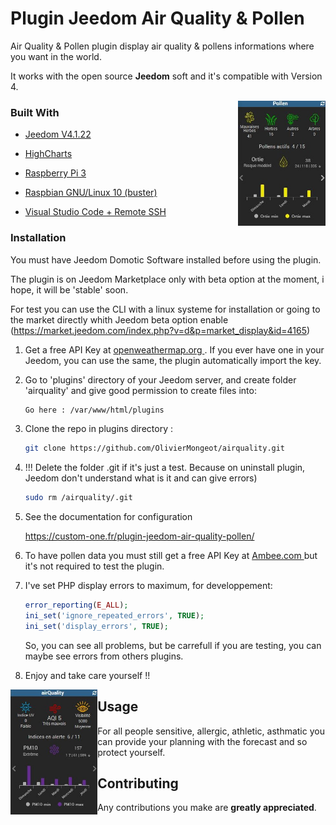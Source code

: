 # Plugin Jeedom Air Quality & Pollen

Air Quality & Pollen plugin display air quality & pollens informations where you want in the world.  

It works with the open source **Jeedom** soft and it's compatible with Version 4. 

<img  align="right" height="200" src="https://github.com/OlivierMongeot/airquality/blob/Master/docs/photos/pollen_mo.JPG">

### Built With

* [Jeedom V4.1.22](https://jeedom.com)

* [HighCharts](https://highcharts.com)   

* [Raspberry Pi 3](https://www.raspberrypi.org)

* [Raspbian GNU/Linux 10 (buster)](https://www.raspberrypi.org/software)

* [Visual Studio Code + Remote SSH](https://code.visualstudio.com/)

### Installation

You must have Jeedom Domotic Software installed before using the plugin. 

The plugin is on Jeedom Marketplace only with beta option at the moment, i hope, it will be 'stable' soon.

For test you can use the CLI with a linux systeme for installation or going to the market directly whith Jeedom beta option enable (https://market.jeedom.com/index.php?v=d&p=market_display&id=4165)

1. Get a free API Key at [ openweathermap.org ](https://openweathermap.org/). If you ever have one in your Jeedom, you can use the same, the plugin automatically import the key.


2. Go to 'plugins' directory of your Jeedom server, and create folder 'airquality' and give good permission to create files into:
    ```sh
    Go here : /var/www/html/plugins
    ```

3.  Clone the repo in plugins directory :
    ```sh
    git clone https://github.com/OlivierMongeot/airquality.git
    ```

4. !!! Delete the folder .git if it's just a test. Because on uninstall plugin, Jeedom don't understand what is it and can give errors)
    ```sh
    sudo rm /airquality/.git
    ```

5. See the documentation for configuration

     https://custom-one.fr/plugin-jeedom-air-quality-pollen/

6. To have pollen data you must still get a free API Key at [ Ambee.com ](https://www.getambee.com/) but it's not required to test the plugin.


7. I've set PHP display errors to maximum, for developpement: 
    ```php
    error_reporting(E_ALL);
    ini_set('ignore_repeated_errors', TRUE);
    ini_set('display_errors', TRUE);
    ```
    So, you can see all problems, but be carrefull if you are testing, you can maybe see errors from others plugins. 

8. Enjoy and take care yourself !! 



<img  align="left" height="200" src="https://github.com/OlivierMongeot/airquality/blob/Master/docs/photos/badwheather.JPG">

## Usage

For all people sensitive, allergic, athletic, asthmatic you can provide your planning with the forecast and so protect yourself.

## Contributing

Any contributions you make are **greatly appreciated**.


